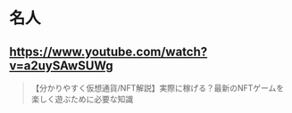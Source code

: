 # 名人

## https://www.youtube.com/watch?v=a2uySAwSUWg

> 【分かりやすく仮想通貨/NFT解説】実際に稼げる？最新のNFTゲームを楽しく遊ぶために必要な知識 
